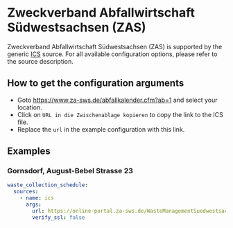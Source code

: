 # Zweckverband Abfallwirtschaft Südwestsachsen (ZAS)

Zweckverband Abfallwirtschaft Südwestsachsen (ZAS) is supported by the generic [ICS](/doc/source/ics.md) source. For all available configuration options, please refer to the source description.


## How to get the configuration arguments

- Goto <https://www.za-sws.de/abfallkalender.cfm?ab=1> and select your location.  
- Click on `URL in die Zwischenablage kopieren` to copy the link to the ICS file.
- Replace the `url` in the example configuration with this link.

## Examples

### Gornsdorf, August-Bebel Strasse 23

```yaml
waste_collection_schedule:
  sources:
    - name: ics
      args:
        url: https://online-portal.za-sws.de/WasteManagementSuedwestsachsen/WasteManagementServiceServlet?ApplicationName=Calendar&SubmitAction=sync&StandortID=16459903001&AboID=80078&Fra=P;R;B;C;S;W;L
        verify_ssl: false
```
